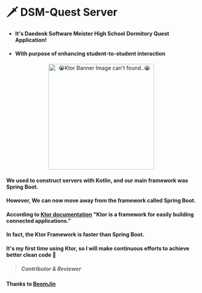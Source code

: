 #  🗡️ DSM-Quest Server

* #### It's Daedeok Software Meister High School Dormitory Quest Application!
* #### With purpose of enhancing student-to-student interaction

<p align="center"><img width="280" alt="😭Ktor Banner Image can't found..😭" src="https://user-images.githubusercontent.com/82090641/226504598-12d8e375-13c1-4766-8f3b-6994081f1937.png"></p>

#### We used to construct servers with Kotlin, and our main framework was Spring Boot.

#### However, We can now move away from the framework called Spring Boot.

#### According to [Ktor documentation](https://ktor.io/docs/welcome.html) "Ktor is a framework for easily building connected applications."

#### In fact, the Ktor Framework is faster than Spring Boot.

#### It's my first time using Ktor, so I will make continuous efforts to achieve better clean code 🧗

>##### Contributor & Reviewer

#### Thanks to [BeomJin](https://github.com/softpeanut)
